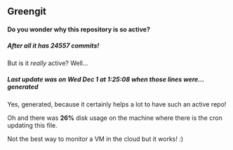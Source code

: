 ## Greengit

#### Do you wonder why this repository is so active?

##### After all it has 24557 commits!

But is it *really* active? Well...

##### Last update was on Wed Dec 1 at 1:25:08 when those lines were... generated

Yes, generated, because it certainly helps a lot to have such an active repo!

Oh and there was **26%** disk usage on the machine
where there is the cron updating this file.

Not the best way to monitor a VM in the cloud but it works! :)
